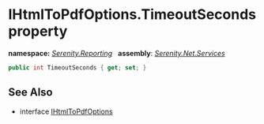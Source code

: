 # IHtmlToPdfOptions.TimeoutSeconds property
**namespace:** *[Serenity.Reporting](../../README.md#serenity.reporting-namespace)*   **assembly**: *[Serenity.Net.Services](../../README.md)*

```csharp
public int TimeoutSeconds { get; set; }
```

## See Also

* interface [IHtmlToPdfOptions](../IHtmlToPdfOptions.md)